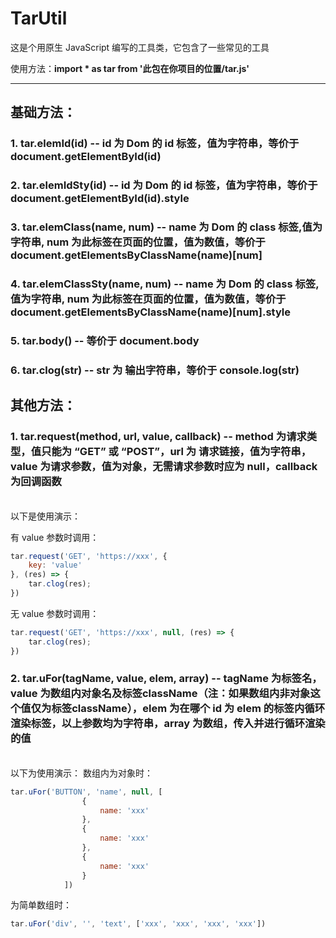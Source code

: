 # TarUtil

这是个用原生 JavaScript 编写的工具类，它包含了一些常见的工具

使用方法：**import * as tar from '此包在你项目的位置/tar.js'**

---
## 基础方法：
### 1. **tar.elemId(id)** -- id 为 Dom 的 id 标签，值为字符串，等价于 document.getElementById(id)
### 2. **tar.elemIdSty(id)** -- id 为 Dom 的 id 标签，值为字符串，等价于 document.getElementById(id).style
### 3. **tar.elemClass(name, num)** -- name 为 Dom 的 class 标签,值为字符串, num 为此标签在页面的位置，值为数值，等价于 document.getElementsByClassName(name)[num]
### 4. **tar.elemClassSty(name, num)** -- name 为 Dom 的 class 标签,值为字符串, num 为此标签在页面的位置，值为数值，等价于 document.getElementsByClassName(name)[num].style
### 5. **tar.body()** -- 等价于 document.body
### 6. **tar.clog(str)** -- str 为 输出字符串，等价于 console.log(str)

## 其他方法：
### 1. **tar.request(method, url, value, callback)** -- method 为请求类型，值只能为 “GET” 或 “POST”，url 为 请求链接，值为字符串，value 为请求参数，值为对象，无需请求参数时应为 null，callback 为回调函数

<br>
以下是使用演示：

有 value 参数时调用：
```javascript
tar.request('GET', 'https://xxx', {
    key: 'value'
}, (res) => {
    tar.clog(res);
})
```
无 value 参数时调用：
```javascript
tar.request('GET', 'https://xxx', null, (res) => {
    tar.clog(res);
})
```
### 2. **tar.uFor(tagName, value, elem, array)** -- tagName 为标签名，value 为数组内对象名及标签className（注：如果数组内非对象这个值仅为标签className），elem 为在哪个 id 为 elem 的标签内循环渲染标签，以上参数均为字符串，array 为数组，传入并进行循环渲染的值
<br>
以下为使用演示：
数组内为对象时：

```javascript
tar.uFor('BUTTON', 'name', null, [
				{
					name: 'xxx'
				},
				{
					name: 'xxx'
				},
				{
					name: 'xxx'
				}
			])
```
为简单数组时：

```javascript
tar.uFor('div', '', 'text', ['xxx', 'xxx', 'xxx', 'xxx'])
```